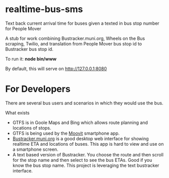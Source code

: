 realtime-bus-sms
================

Text back current arrival time for buses given a texted in bus stop number for People Mover

A stub for work combining Bustracker.muni.org, Wheels on the Bus scraping, Twilio, and translation from People Mover bus stop id to Bustracker bus stop id.

To run it: **node bin/www**

By default, this will serve on http://127.0.0.1:8080


For Developers
===================
There are several bus users and scenarios in which they would use the bus.

What exists
- GTFS is in Goole Maps and Bing which allows route planning and locations of stops.
- GTFS is being used by the [Moovit](http://www.moovitapp.com/) smartphone app.
- [Bustracker.muni.org](http://bustracker.muni.org) is a good desktop web interface for showing realtime ETA and locations of buses. This app is hard to view and use on a smartphone screen.
- A text based version of Bustracker. You choose the route and then scroll for the stop name and then select to see the bus ETAs. Good if you know the bus stop name. This project is leveraging the text bustracker interface.

 

